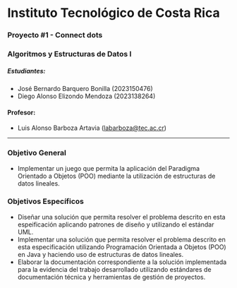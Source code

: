 # Instituto Tecnológico de Costa Rica
### Proyecto #1 - Connect dots
### Algoritmos y Estructuras de Datos I
##### Estudiantes:
- José Bernardo Barquero Bonilla (2023150476)
- Diego Alonso Elizondo Mendoza (2023138264)
#### Profesor:
- Luis Alonso Barboza Artavia (labarboza@tec.ac.cr)
----
### Objetivo General
- Implementar un juego que permita la aplicación del Paradigma Orientado a Objetos (POO) mediante la utilización de estructuras de datos lineales.

### Objetivos Específicos
- Diseñar una solución que permita resolver el problema descrito en esta espeificación aplicando patrones de diseño y utilizando el estándar UML.
- Implementar una solución que permita resolver el problema descrito en esta especificación utilizando Programación Orientada a Objetos (POO) en Java y haciendo uso de estructuras de datos lineales.
- Elaborar la documentación correspondiente a la solución implementada para la evidencia del trabajo desarrollado utilizando estándares de documentación técnica y herramientas de gestión de proyectos.
